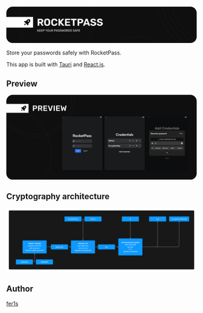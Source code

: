 ![rocket-pass](banner.png)

Store your passwords safely with RocketPass.

This app is built with [Tauri](https://tauri.app/) and [React.js](https://reactjs.org/).


## Preview

![preview](preview.png)


## Cryptography architecture

![crypto_arch](crypto_arch.png)


## Author

[fer1s](https://github.com/fer1s)
